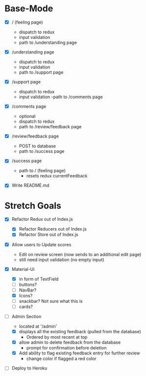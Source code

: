 # Base-Mode

- [X] / (feeling page)
  - dispatch to redux
  - input validation
  - path to /understanding page

- [X] /understanding page
  - dispatch to redux
  - input validation
  - path to /support page

- [X] /support page
  - dispatch to redux
  - input validation
  -path to /comments page

- [X] /comments page
  - optional
  - dispatch to redux
  - path to /review/feedback page

- [X] /review/feedback page
  - POST to database
  - path to /success page

- [X] /success page
  - path to / (feeling page)
    - resets redux currentFeedback

- [X] Write README.md

# Stretch Goals

- [X] Refactor Redux out of Index.js
  - [X] Refactor Reducers out of Index.js
  - [X] Refactor Store out of Index.js

- [X] Allow users to Update scores
  - Edit on review screen (now sends to an additional edit page)
  - still need input validation (no empty input)

- [X] Material-Ui
  - [X] in form of TextField
  - [ ] buttons?
  - [ ] NavBar?
  - [X] Icons?
  - [ ] snackbar? Not sure what this is
  - [ ] cards?

- [ ] Admin Section
  - located at '/admin'
  - [X] displays all the existing feedback (pulled from the database)
    - Ordered by most recent at top
  - [X] allow admin to delete feedback from the database
    - prompt for confirmation before deletion
  - [X] Add ability to flag existing feedback entry for further review
    - change color if flagged a red color

- [ ] Deploy to Heroku